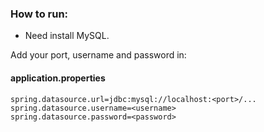 ### How to run:

- Need install MySQL.

Add your port, username and password in:
#### application.properties

```
spring.datasource.url=jdbc:mysql://localhost:<port>/...
spring.datasource.username=<username>
spring.datasource.password=<password>
```
